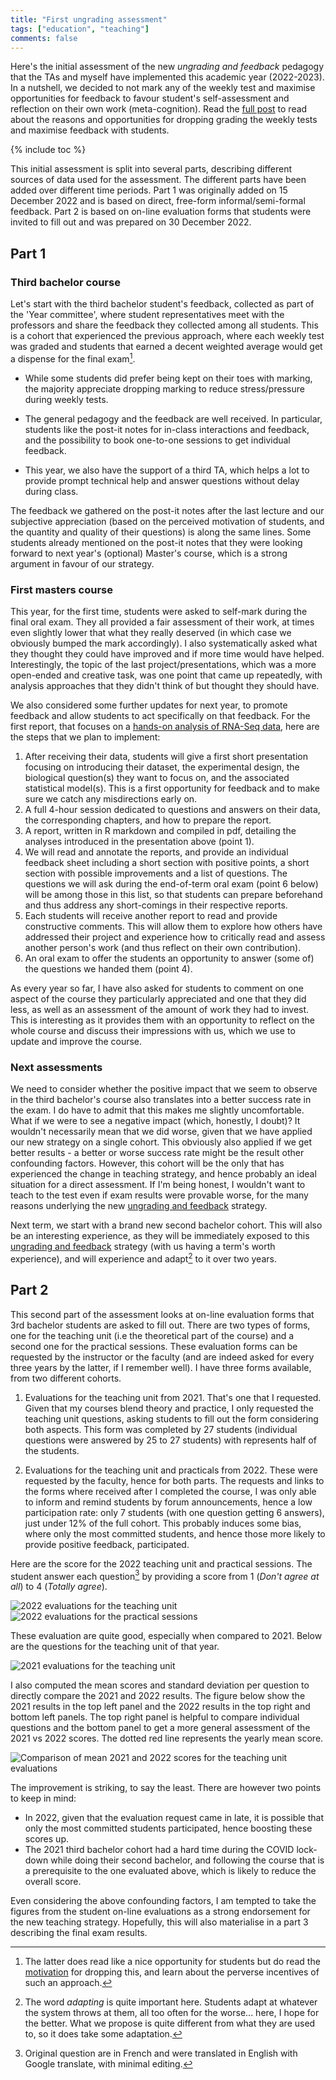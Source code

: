 ```yaml
---
title: "First ungrading assessment"
tags: ["education", "teaching"]
comments: false
---
```


Here's the initial assessment of the new *ungrading and feedback*
pedagogy that the TAs and myself have implemented this academic year
(2022-2023). In a nutshell, we decided to not mark any of the weekly
test and maximise opportunities for feedback to favour student's
self-assessment and reflection on their own work
(meta-cognition). Read the [full
post](https://lgatto.github.io/ungrading/) to read about the reasons
and opportunities for dropping grading the weekly tests and maximise
feedback with students.

<!--more-->

{% include toc %}

This initial assessment is split into several parts, describing
different sources of data used for the assessment. The different parts
have been added over different time periods. Part 1 was originally
added on 15 December 2022 and is based on direct, free-form
informal/semi-formal feedback. Part 2 is based on on-line evaluation
forms that students were invited to fill out and was prepared on 30
December 2022.

## Part 1

### Third bachelor course

Let's start with the third bachelor student's feedback, collected as
part of the 'Year committee', where student representatives meet with
the professors and share the feedback they collected among all
students. This is a cohort that experienced the previous approach,
where each weekly test was graded and students that earned a decent
weighted average would get a dispense for the final exam[^1].

- While some students did prefer being kept on their toes with
  marking, the majority appreciate dropping marking to reduce
  stress/pressure during weekly tests.

- The general pedagogy and the feedback are well received. In
  particular, students like the post-it notes for in-class
  interactions and feedback, and the possibility to book one-to-one
  sessions to get individual feedback.

- This year, we also have the support of a third TA, which helps a lot
  to provide prompt technical help and answer questions without delay
  during class.

The feedback we gathered on the post-it notes after the last lecture
and our subjective appreciation (based on the perceived motivation of
students, and the quantity and quality of their questions) is along
the same lines. Some students already mentioned on the post-it notes
that they were looking forward to next year's (optional) Master's
course, which is a strong argument in favour of our strategy.

### First masters course

This year, for the first time, students were asked to self-mark during
the final oral exam. They all provided a fair assessment of their
work, at times even slightly lower that what they really deserved (in
which case we obviously bumped the mark accordingly). I also
systematically asked what they thought they could have improved and if
more time would have helped. Interestingly, the topic of the last
project/presentations, which was a more open-ended and creative task,
was one point that came up repeatedly, with analysis approaches that
they didn't think of but thought they should have.

We also considered some further updates for next year, to promote
feedback and allow students to act specifically on that feedback. For
the first report, that focuses on a [hands-on analysis of RNA-Seq
data](https://uclouvain-cbio.github.io/WSBIM2122/sec-rnaseq.html),
here are the steps that we plan to implement:

1. After receiving their data, students will give a first short
   presentation focusing on introducing their dataset, the
   experimental design, the biological question(s) they want to focus
   on, and the associated statistical model(s). This is a first
   opportunity for feedback and to make sure we catch any
   misdirections early on.
2. A full 4-hour session dedicated to questions and answers on their
   data, the corresponding chapters, and how to prepare the report.
3. A report, written in R markdown and compiled in pdf, detailing the
   analyses introduced in the presentation above (point 1).
4. We will read and annotate the reports, and provide an individual
   feedback sheet including a short section with positive points, a
   short section with possible improvements and a list of
   questions. The questions we will ask during the end-of-term oral
   exam (point 6 below) will be among those in this list, so that
   students can prepare beforehand and thus address any short-comings
   in their respective reports.
5. Each students will receive another report to read and provide
   constructive comments. This will allow them to explore how others
   have addressed their project and experience how to critically read
   and assess another person's work (and thus reflect on their own
   contribution).
6. An oral exam to offer the students an opportunity to answer (some
   of) the questions we handed them (point 4).

As every year so far, I have also asked for students to comment on one
aspect of the course they particularly appreciated and one that they
did less, as well as an assessment of the amount of work they had to
invest. This is interesting as it provides them with an opportunity to
reflect on the whole course and discuss their impressions with us,
which we use to update and improve the course.

### Next assessments

We need to consider whether the positive impact that we seem to
observe in the third bachelor's course also translates into a better
success rate in the exam. I do have to admit that this makes me
slightly uncomfortable. What if we were to see a negative impact
(which, honestly, I doubt)? It wouldn't necessarily mean that we did
worse, given that we have applied our new strategy on a single
cohort. This obviously also applied if we get better results - a
better or worse success rate might be the result other confounding
factors. However, this cohort will be the only that has experienced
the change in teaching strategy, and hence probably an ideal situation
for a direct assessment. If I'm being honest, I wouldn't want to teach
to the test even if exam results were provable worse, for the many
reasons underlying the new [ungrading and
feedback](https://lgatto.github.io/ungrading/) strategy.

Next term, we start with a brand new second bachelor cohort. This will
also be an interesting experience, as they will be immediately exposed
to this [ungrading and feedback](https://lgatto.github.io/ungrading/)
strategy (with us having a term's worth experience), and will
experience and adapt[^2] to it over two years.

[^1]: The latter does read like a nice opportunity for students but do read the [motivation](https://lgatto.github.io/ungrading/) for dropping this, and learn about the perverse incentives of such an approach.

[^2]: The word *adapting* is quite important here. Students adapt at whatever the system throws at them, all too often for the worse... here, I hope for the better. What we propose is quite different from what they are used to, so it does take some adaptation.

## Part 2

This second part of the assessment looks at on-line evaluation forms
that 3rd bachelor students are asked to fill out. There are two types
of forms, one for the teaching unit (i.e the theoretical part of the
course) and a second one for the practical sessions. These evaluation
forms can be requested by the instructor or the faculty (and are
indeed asked for every three years by the latter, if I remember
well). I have three forms available, from two different cohorts.

1. Evaluations for the teaching unit from 2021. That's one that I
   requested. Given that my courses blend theory and practice, I only
   requested the teaching unit questions, asking students to fill out
   the form considering both aspects. This form was completed by 27
   students (individual questions were answered by 25 to 27 students)
   with represents half of the students.

2. Evaluations for the teaching unit and practicals from 2022. These
   were requested by the faculty, hence for both parts. The requests
   and links to the forms where received after I completed the course,
   I was only able to inform and remind students by forum
   announcements, hence a low participation rate: only 7 students
   (with one question getting 6 answers), just under 12% of the full
   cohort. This probably induces some bias, where only the most
   committed students, and hence those more likely to provide positive
   feedback, participated.

Here are the score for the 2022 teaching unit and practical
sessions. The student answer each question[^3] by providing a score
from 1 (*Don't agree at all*) to 4 (*Totally agree*).

[^3]: Original question are in French and were translated in English with Google translate, with minimal editing.

![2022 evaluations for the teaching unit](/images/eval_scores_ue_22.png)
![2022 evaluations for the practical sessions](/images/eval_scores_tp_22.png)

These evaluation are quite good, especially when compared
to 2021. Below are the questions for the teaching unit of that year.

![2021 evaluations for the teaching unit](/images/eval_scores_ue_21.png)

I also computed the mean scores and standard deviation per question to
directly compare the 2021 and 2022 results. The figure below show the
2021 results in the top left panel and the 2022 results in the top
right and bottom left panels. The top right panel is helpful to
compare individual questions and the bottom panel to get a more
general assessment of the 2021 vs 2022 scores. The dotted red line
represents the yearly mean score.

![Comparison of mean 2021 and 2022 scores for the teaching unit evaluations](/images/mean_ue_21_22.png)

The improvement is striking, to say the least. There are however two
points to keep in mind:

- In 2022, given that the evaluation request came in late, it is
  possible that only the most committed students participated, hence
  boosting these scores up.
- The 2021 third bachelor cohort had a hard time during the COVID
  lock-down while doing their second bachelor, and following the
  course that is a prerequisite to the one evaluated above, which is
  likely to reduce the overall score.

Even considering the above confounding factors, I am tempted to take
the figures from the student on-line evaluations as a strong
endorsement for the new teaching strategy. Hopefully, this will also
materialise in a part 3 describing the final exam results.
